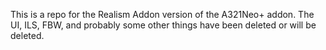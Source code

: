 This is a repo for the Realism Addon version of the A321Neo+ addon. The UI, ILS, FBW, and probably some other things have been deleted or will be deleted.
